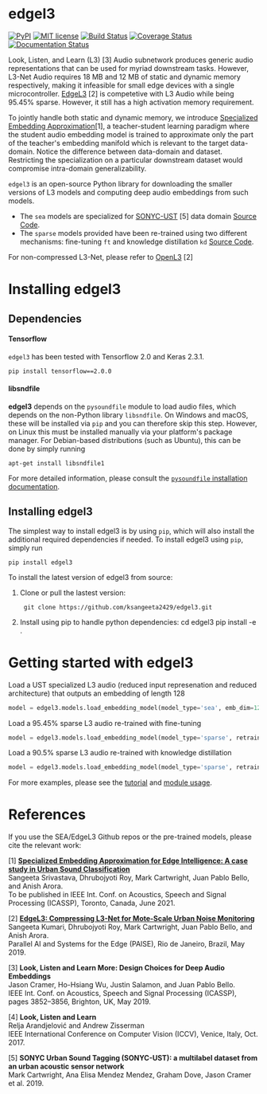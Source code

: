 # edgel3


[![PyPI](https://img.shields.io/badge/python-3.6%2C%203.7%2C%203.8-blue.svg)](https://pypi.python.org/pypi/edgel3)
[![MIT license](https://img.shields.io/badge/License-MIT-blue.svg)](https://choosealicense.com/licenses/mit/)
[![Build Status](https://travis-ci.com/ksangeeta2429/edgel3.svg?branch=master)](https://travis-ci.com/ksangeeta2429/edgel3)
[![Coverage Status](https://coveralls.io/repos/github/ksangeeta2429/edgel3/badge.svg?branch=master)](https://coveralls.io/github/ksangeeta2429/edgel3?branch=master)
[![Documentation Status](https://readthedocs.org/projects/edgel3/badge/?version=latest)](https://edgel3.readthedocs.io/en/latest/?badge=latest)

Look, Listen, and Learn (L3) [3] Audio subnetwork produces generic audio representations that can be used for myriad downstream tasks. However, L3-Net Audio requires 18 MB and 12 MB of static and dynamic memory respectively, making it infeasible for small edge devices with a single microcontroller. [EdgeL3](https://github.com/ksangeeta2429/Publications/raw/master/EdgeL3_Compressing_L3_Net_for_Mote_Scale.pdf) [2] is competetive with L3 Audio while being 95.45% sparse. However, it still has a high activation memory requirement.

To jointly handle both static and dynamic memory, we introduce [Specialized Embedding Approximation](https://github.com/ksangeeta2429/Publications/raw/master/SEA.pdf)[1], a teacher-student learning paradigm where the student audio embedding model is trained to approximate only the part of the teacher's embedding manifold which is relevant to the target data-domain. Notice the difference between data-domain and dataset. Restricting the specialization on a particular downstream dataset would compromise intra-domain generalizability.

``edgel3`` is an open-source Python library for downloading the smaller versions of L3 models and computing deep audio embeddings from such models. 
- The ``sea`` models are specialized for [SONYC-UST](https://zenodo.org/record/2590742#.YGlc1i1h2Tc) [5] data domain [Source Code](https://github.com/ksangeeta2429/embedding-approx). 
- The ``sparse`` models provided have been re-trained using two different mechanisms: fine-tuning ``ft`` and knowledge distillation ``kd`` [Source Code](https://github.com/ksangeeta2429/l3embedding/tree/dcompression).

For non-compressed L3-Net, please refer to [OpenL3](https://github.com/marl/openl3) [2]

# Installing edgel3

Dependencies
------------
#### Tensorflow
``edgel3`` has been tested with Tensorflow 2.0 and Keras 2.3.1. 

    pip install tensorflow==2.0.0

#### libsndfile
**edgel3** depends on the `pysoundfile` module to load audio files, which depends on the non-Python library ``libsndfile``. On Windows and macOS, these will be installed via ``pip`` and you can therefore skip this step.
However, on Linux this must be installed manually via your platform's package manager.
For Debian-based distributions (such as Ubuntu), this can be done by simply running

    apt-get install libsndfile1

For more detailed information, please consult the
[`pysoundfile` installation documentation](https://pysoundfile.readthedocs.io/en/0.9.0/#installation>).


Installing edgel3
-----------------
The simplest way to install edgel3 is by using ``pip``, which will also install the additional required dependencies
if needed. To install edgel3 using ``pip``, simply run

    pip install edgel3

To install the latest version of edgel3 from source:

1. Clone or pull the lastest version:

        git clone https://github.com/ksangeeta2429/edgel3.git

2. Install using pip to handle python dependencies:
        cd edgel3
        pip install -e .

# Getting started with edgel3

Load a UST specialized L3 audio (reduced input represenation and reduced architecture) that outputs an embedding of length 128
```python
model = edgel3.models.load_embedding_model(model_type='sea', emb_dim=128)
```

Load a 95.45% sparse L3 audio re-trained with fine-tuning
```python
model = edgel3.models.load_embedding_model(model_type='sparse', retrain_type='ft', sparsity=95.45)
```

Load a 90.5% sparse L3 audio re-trained with knowledge distillation
```python
model = edgel3.models.load_embedding_model(model_type='sparse', retrain_type='kd', sparsity=90.5)
```

For more examples, please see the [tutorial](https://edgel3.readthedocs.io/en/latest/tutorial.html) and [module usage](https://edgel3.readthedocs.io/en/latest/edgel3.html).

# References

If you use the SEA/EdgeL3 Github repos or the pre-trained models, please cite the relevant work:

[1] **[Specialized Embedding Approximation for Edge Intelligence: A case study in Urban Sound Classification](https://github.com/ksangeeta2429/Publications/raw/master/SEA.pdf)** <br/>
Sangeeta Srivastava, Dhrubojyoti Roy, Mark Cartwright, Juan Pablo Bello, and Anish Arora. </br>
To be published in IEEE Int. Conf. on Acoustics, Speech and Signal Processing (ICASSP), Toronto, Canada, June 2021.

[2] **[EdgeL3: Compressing L3-Net for Mote-Scale Urban Noise Monitoring](https://github.com/ksangeeta2429/Publications/raw/master/EdgeL3_Compressing_L3_Net_for_Mote_Scale.pdf)** <br/>
Sangeeta Kumari, Dhrubojyoti Roy, Mark Cartwright, Juan Pablo Bello, and Anish Arora. </br>
Parallel AI and Systems for the Edge (PAISE), Rio de Janeiro, Brazil, May 2019.

[3] **Look, Listen and Learn More: Design Choices for Deep Audio Embeddings** <br/>
Jason Cramer, Ho-Hsiang Wu, Justin Salamon, and Juan Pablo Bello.<br/>
IEEE Int. Conf. on Acoustics, Speech and Signal Processing (ICASSP), pages 3852–3856, Brighton, UK, May 2019.

[4] **Look, Listen and Learn**<br/>
Relja Arandjelović and Andrew Zisserman<br/>
IEEE International Conference on Computer Vision (ICCV), Venice, Italy, Oct. 2017.

[5] **SONYC Urban Sound Tagging (SONYC-UST): a multilabel dataset from an urban acoustic sensor network**</br>
Mark Cartwright, Ana Elisa Mendez Mendez, Graham Dove, Jason Cramer et al. 2019.

